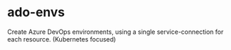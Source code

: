 # ado-envs
Create Azure DevOps environments, using a single service-connection for each resource. (Kubernetes focused)
